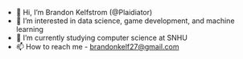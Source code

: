 - 👋 Hi, I’m Brandon Kelfstrom (@Plaidiator)
- 👀 I’m interested in data science, game development, and machine learning
- 🌱 I’m currently studying computer science at SNHU
- 📫 How to reach me - brandonkelf27@gmail.com

<!---
Plaidiator/Plaidiator is a ✨ special ✨ repository because its `README.md` (this file) appears on your GitHub profile.
You can click the Preview link to take a look at your changes.
--->
